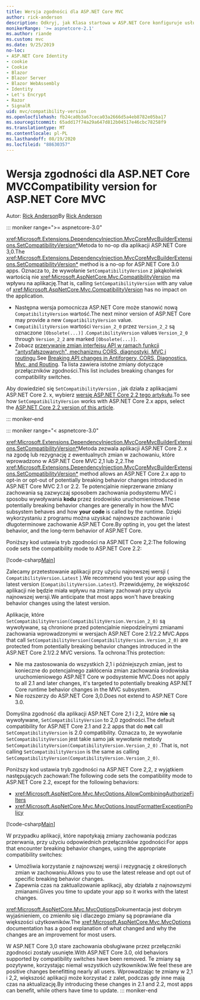 ```yaml
---
title: Wersja zgodności dla ASP.NET Core MVC
author: rick-anderson
description: Odkryj, jak Klasa startowa w ASP.NET Core konfiguruje usługi i potok żądań aplikacji.
monikerRange: '>= aspnetcore-2.1'
ms.author: riande
ms.custom: mvc
ms.date: 9/25/2019
no-loc:
- ASP.NET Core Identity
- cookie
- Cookie
- Blazor
- Blazor Server
- Blazor WebAssembly
- Identity
- Let's Encrypt
- Razor
- SignalR
uid: mvc/compatibility-version
ms.openlocfilehash: fb24ca0b3a67ceca03a2666d5a4eb8782e05ba17
ms.sourcegitcommit: 65add17f74a29a647d812b04517e46cbc78258f9
ms.translationtype: MT
ms.contentlocale: pl-PL
ms.lasthandoff: 08/19/2020
ms.locfileid: "88630357"
---
```

# <a name="compatibility-version-for-aspnet-core-mvc"></a><span data-ttu-id="d973a-103">Wersja zgodności dla ASP.NET Core MVC</span><span class="sxs-lookup"><span data-stu-id="d973a-103">Compatibility version for ASP.NET Core MVC</span></span>

<span data-ttu-id="d973a-104">Autor: [Rick Anderson](https://twitter.com/RickAndMSFT)</span><span class="sxs-lookup"><span data-stu-id="d973a-104">By [Rick Anderson](https://twitter.com/RickAndMSFT)</span></span>

::: moniker range=">= aspnetcore-3.0"

<span data-ttu-id="d973a-105"><xref:Microsoft.Extensions.DependencyInjection.MvcCoreMvcBuilderExtensions.SetCompatibilityVersion*>Metoda to no-op dla aplikacji ASP.NET Core 3,0.</span><span class="sxs-lookup"><span data-stu-id="d973a-105">The <xref:Microsoft.Extensions.DependencyInjection.MvcCoreMvcBuilderExtensions.SetCompatibilityVersion*> method is a no-op for ASP.NET Core 3.0 apps.</span></span> <span data-ttu-id="d973a-106">Oznacza to, że wywołanie `SetCompatibilityVersion` z jakąkolwiek wartością nie <xref:Microsoft.AspNetCore.Mvc.CompatibilityVersion> ma wpływu na aplikację.</span><span class="sxs-lookup"><span data-stu-id="d973a-106">That is, calling `SetCompatibilityVersion` with any value of <xref:Microsoft.AspNetCore.Mvc.CompatibilityVersion> has no impact on the application.</span></span>

* <span data-ttu-id="d973a-107">Następna wersja pomocnicza ASP.NET Core może stanowić nową `CompatibilityVersion` wartość.</span><span class="sxs-lookup"><span data-stu-id="d973a-107">The next minor version of ASP.NET Core may provide a new `CompatibilityVersion` value.</span></span>
* <span data-ttu-id="d973a-108">`CompatibilityVersion` wartości `Version_2_0` przez `Version_2_2` są oznaczone `[Obsolete(...)]` .</span><span class="sxs-lookup"><span data-stu-id="d973a-108">`CompatibilityVersion` values `Version_2_0` through `Version_2_2` are marked `[Obsolete(...)]`.</span></span>
* <span data-ttu-id="d973a-109">Zobacz [przerywanie zmian interfejsu API w ramach funkcji "antysfałszowanych", mechanizmu CORS, diagnostyki, MVC i routingu](https://github.com/aspnet/Announcements/issues/387).</span><span class="sxs-lookup"><span data-stu-id="d973a-109">See [Breaking API changes in Antiforgery, CORS, Diagnostics, Mvc, and Routing](https://github.com/aspnet/Announcements/issues/387).</span></span> <span data-ttu-id="d973a-110">Ta lista zawiera istotne zmiany dotyczące przełączników zgodności.</span><span class="sxs-lookup"><span data-stu-id="d973a-110">This list includes breaking changes for compatibility switches.</span></span>

<span data-ttu-id="d973a-111">Aby dowiedzieć się `SetCompatibilityVersion` , jak działa z aplikacjami ASP.NET Core 2. x, wybierz [wersję ASP.NET Core 2,2 tego artykułu](https://docs.microsoft.com/aspnet/core/mvc/compatibility-version?view=aspnetcore-2.2).</span><span class="sxs-lookup"><span data-stu-id="d973a-111">To see how `SetCompatibilityVersion` works with ASP.NET Core 2.x apps, select the [ASP.NET Core 2.2 version of this article](https://docs.microsoft.com/aspnet/core/mvc/compatibility-version?view=aspnetcore-2.2).</span></span>

::: moniker-end

::: moniker range="< aspnetcore-3.0"

<span data-ttu-id="d973a-112"><xref:Microsoft.Extensions.DependencyInjection.MvcCoreMvcBuilderExtensions.SetCompatibilityVersion*>Metoda zezwala aplikacji ASP.NET Core 2. x na zgodę lub rezygnację z ewentualnych zmian w zachowaniu, które wprowadzono w ASP.NET Core MVC 2,1 lub 2,2.</span><span class="sxs-lookup"><span data-stu-id="d973a-112">The <xref:Microsoft.Extensions.DependencyInjection.MvcCoreMvcBuilderExtensions.SetCompatibilityVersion*> method allows an ASP.NET Core 2.x app to opt-in or opt-out of potentially breaking behavior changes introduced in ASP.NET Core MVC 2.1 or 2.2.</span></span> <span data-ttu-id="d973a-113">Te potencjalnie nieprzerwane zmiany zachowania są zazwyczaj sposobem zachowania podsystemu MVC i sposobu wywoływania **kodu** przez środowisko uruchomieniowe.</span><span class="sxs-lookup"><span data-stu-id="d973a-113">These potentially breaking behavior changes are generally in how the MVC subsystem behaves and how **your code** is called by the runtime.</span></span> <span data-ttu-id="d973a-114">Dzięki wykorzystaniu z programu można uzyskać najnowsze zachowanie i długoterminowe zachowanie ASP.NET Core.</span><span class="sxs-lookup"><span data-stu-id="d973a-114">By opting in, you get the latest behavior, and the long-term behavior of ASP.NET Core.</span></span>

<span data-ttu-id="d973a-115">Poniższy kod ustawia tryb zgodności na ASP.NET Core 2,2:</span><span class="sxs-lookup"><span data-stu-id="d973a-115">The following code sets the compatibility mode to ASP.NET Core 2.2:</span></span>

[!code-csharp[Main](compatibility-version/samples/2.x/CompatibilityVersionSample/Startup.cs?name=snippet1)]

<span data-ttu-id="d973a-116">Zalecamy przetestowanie aplikacji przy użyciu najnowszej wersji ( `CompatibilityVersion.Latest` ).</span><span class="sxs-lookup"><span data-stu-id="d973a-116">We recommend you test your app using the latest version (`CompatibilityVersion.Latest`).</span></span> <span data-ttu-id="d973a-117">Przewidujemy, że większość aplikacji nie będzie miała wpływu na zmiany zachowań przy użyciu najnowszej wersji.</span><span class="sxs-lookup"><span data-stu-id="d973a-117">We anticipate that most apps won't have breaking behavior changes using the latest version.</span></span>

<span data-ttu-id="d973a-118">Aplikacje, które `SetCompatibilityVersion(CompatibilityVersion.Version_2_0)` są wywoływane, są chronione przed potencjalnie niepodzielnymi zmianami zachowania wprowadzonymi w wersjach ASP.NET Core 2.1/2.2 MVC.</span><span class="sxs-lookup"><span data-stu-id="d973a-118">Apps that call `SetCompatibilityVersion(CompatibilityVersion.Version_2_0)` are protected from potentially breaking behavior changes introduced in the ASP.NET Core 2.1/2.2 MVC versions.</span></span> <span data-ttu-id="d973a-119">Ta ochrona:</span><span class="sxs-lookup"><span data-stu-id="d973a-119">This protection:</span></span>

* <span data-ttu-id="d973a-120">Nie ma zastosowania do wszystkich 2,1 i późniejszych zmian, jest to konieczne do potencjalnego zakłócenia zmian zachowania środowiska uruchomieniowego ASP.NET Core w podsystemie MVC.</span><span class="sxs-lookup"><span data-stu-id="d973a-120">Does not apply to all 2.1 and later changes, it's targeted to potentially breaking ASP.NET Core runtime behavior changes in the MVC subsystem.</span></span>
* <span data-ttu-id="d973a-121">Nie rozszerzy do ASP.NET Core 3,0.</span><span class="sxs-lookup"><span data-stu-id="d973a-121">Does not extend to ASP.NET Core 3.0.</span></span>

<span data-ttu-id="d973a-122">Domyślna zgodność dla aplikacji ASP.NET Core 2,1 i 2,2, które **nie** są wywoływane, `SetCompatibilityVersion` to 2,0 zgodności.</span><span class="sxs-lookup"><span data-stu-id="d973a-122">The default compatibility for ASP.NET Core 2.1 and 2.2 apps that do **not** call `SetCompatibilityVersion` is 2.0 compatibility.</span></span> <span data-ttu-id="d973a-123">Oznacza to, że wywołanie `SetCompatibilityVersion` jest takie samo jak wywołanie metody `SetCompatibilityVersion(CompatibilityVersion.Version_2_0)` .</span><span class="sxs-lookup"><span data-stu-id="d973a-123">That is, not calling `SetCompatibilityVersion` is the same as calling `SetCompatibilityVersion(CompatibilityVersion.Version_2_0)`.</span></span>

<span data-ttu-id="d973a-124">Poniższy kod ustawia tryb zgodności na ASP.NET Core 2,2, z wyjątkiem następujących zachowań:</span><span class="sxs-lookup"><span data-stu-id="d973a-124">The following code sets the compatibility mode to ASP.NET Core 2.2, except for the following behaviors:</span></span>

* <xref:Microsoft.AspNetCore.Mvc.MvcOptions.AllowCombiningAuthorizeFilters>
* <xref:Microsoft.AspNetCore.Mvc.MvcOptions.InputFormatterExceptionPolicy>

[!code-csharp[Main](compatibility-version/samples/2.x/CompatibilityVersionSample/Startup2.cs?name=snippet1)]

<span data-ttu-id="d973a-125">W przypadku aplikacji, które napotykają zmiany zachowania podczas przerwania, przy użyciu odpowiednich przełączników zgodności:</span><span class="sxs-lookup"><span data-stu-id="d973a-125">For apps that encounter breaking behavior changes, using the appropriate compatibility switches:</span></span>

* <span data-ttu-id="d973a-126">Umożliwia korzystanie z najnowszej wersji i rezygnację z określonych zmian w zachowaniu.</span><span class="sxs-lookup"><span data-stu-id="d973a-126">Allows you to use the latest release and opt out of specific breaking behavior changes.</span></span>
* <span data-ttu-id="d973a-127">Zapewnia czas na zaktualizowanie aplikacji, aby działała z najnowszymi zmianami.</span><span class="sxs-lookup"><span data-stu-id="d973a-127">Gives you time to update your app so it works with the latest changes.</span></span>

<span data-ttu-id="d973a-128"><xref:Microsoft.AspNetCore.Mvc.MvcOptions>Dokumentacja jest dobrym wyjaśnieniem, co zmieniło się i dlaczego zmiany są poprawiane dla większości użytkowników.</span><span class="sxs-lookup"><span data-stu-id="d973a-128">The <xref:Microsoft.AspNetCore.Mvc.MvcOptions> documentation has a good explanation of what changed and why the changes are an improvement for most users.</span></span>

<span data-ttu-id="d973a-129">W ASP.NET Core 3,0 stare zachowania obsługiwane przez przełączniki zgodności zostały usunięte.</span><span class="sxs-lookup"><span data-stu-id="d973a-129">With ASP.NET Core 3.0, old behaviors supported by compatibility switches have been removed.</span></span> <span data-ttu-id="d973a-130">Te zmiany są pozytywne, korzystając niemal wszystkich użytkowników.</span><span class="sxs-lookup"><span data-stu-id="d973a-130">We feel these are positive changes benefitting nearly all users.</span></span> <span data-ttu-id="d973a-131">Wprowadzając te zmiany w 2,1 i 2,2, większość aplikacji może korzystać z zalet, podczas gdy inne mają czas na aktualizację.</span><span class="sxs-lookup"><span data-stu-id="d973a-131">By introducing these changes in 2.1 and 2.2, most apps can benefit, while others have time to update.</span></span>
::: moniker-end
